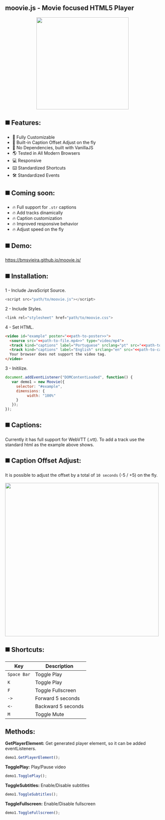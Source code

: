 moovie.js - Movie focused HTML5 Player 
--
<p align="center">
<img width="300" src="https://bmsvieira.github.io/moovie.js/demo-template/images/moovie_black.png">
</p>

◼️ Features:
-
- 🔧 Fully Customizable
- 💎 Built-in Caption Offset Adjust on the fly
- 💪 No Dependencies, built with VanillaJS
- 🌎 Tested in All Modern Browsers
- 💻 Responsive
- ⌨️ Standardized Shortcuts
- 🛠 Standardized Events

◼️ Coming soon:
-
- 🔥 Full support for `.str` captions
- 🔥 Add tracks dinamically
- 🔥 Caption customization
- 🔥 Improved responsive behavior
- 🔥 Adjust speed on the fly

◼️ Demo:
-
https://bmsvieira.github.io/moovie.js/

◼️ Installation:
-

1 - Include JavaScript Source.
```javascript
<script src="path/to/moovie.js"></script>
```
2 - Include Styles.
```javascript
<link rel="stylesheet" href="path/to/moovie.css">
```
4 - Set HTML.
```html
<video id="example" poster="<<path-to-poster>>">
  <source src="<<path-to-file.mp4>>" type="video/mp4">
  <track kind="captions" label="Portuguese" srclang="pt" src="<<path-to-caption.vtt>>">
  <track kind="captions" label="English" srclang="en" src="<<path-to-caption.vtt>>">
  Your browser does not support the video tag.
</video>
```
3 - Initilize.
```javascript
document.addEventListener("DOMContentLoaded", function() {
   var demo1 = new Moovie({
     selector: "#example",
     dimensions: {
          width: "100%"
     }
   });
});
```

◼️ Captions:
-

Currently it has full support for WebVTT (.vtt). To add a track use the standard html as the example above shows.

◼️ Caption Offset Adjust:
-

It is possible to adjust the offset by a total of `10 seconds` (-5 / +5) on the fly.<br><br>
<img width="500" src="https://bmsvieira.github.io/moovie.js/demo-template/images/captionadjust.png">

◼️ Shortcuts:
-

| Key | Description |
| --- | --- |
| `Space Bar` | Toggle Play|
| `K`  | Toggle Play  |
| `F` | Toggle Fullscreen|
| `->`  | Forward 5 seconds  |
| `<-` | Backward 5 seconds |
| `M`  | Toggle Mute  |

Methods:
-
<b>GetPlayerElement:</b>
Get generated player element, so it can be added eventListeners.

```javascript
demo1.GetPlayerElement();
```

<b>TogglePlay:</b>
Play/Pause video

```javascript
demo1.TogglePlay();
```

<b>ToggleSubtitles:</b>
Enable/Disable subtitles

```javascript
demo1.ToggleSubtitles();
```

<b>ToggleFullscreen:</b>
Enable/Disable fullscreen

```javascript
demo1.ToggleFullscreen();
```
